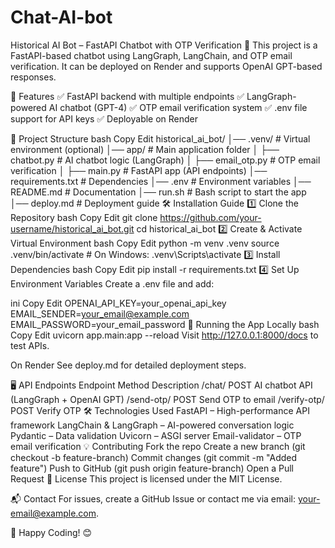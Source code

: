 # Chat-AI-bot
Historical AI Bot – FastAPI Chatbot with OTP Verification 🚀
This project is a FastAPI-based chatbot using LangGraph, LangChain, and OTP email verification. It can be deployed on Render and supports OpenAI GPT-based responses.

📌 Features
✅ FastAPI backend with multiple endpoints
✅ LangGraph-powered AI chatbot (GPT-4)
✅ OTP email verification system
✅ .env file support for API keys
✅ Deployable on Render

📂 Project Structure
bash
Copy
Edit
historical_ai_bot/
│── .venv/                 # Virtual environment (optional)
│── app/                   # Main application folder
│   ├── chatbot.py         # AI chatbot logic (LangGraph)
│   ├── email_otp.py       # OTP email verification
│   ├── main.py            # FastAPI app (API endpoints)
│── requirements.txt       # Dependencies
│── .env                   # Environment variables
│── README.md              # Documentation
│── run.sh                 # Bash script to start the app
│── deploy.md              # Deployment guide
🛠️ Installation Guide
1️⃣ Clone the Repository
bash
Copy
Edit
git clone https://github.com/your-username/historical_ai_bot.git
cd historical_ai_bot
2️⃣ Create & Activate Virtual Environment
bash
Copy
Edit
python -m venv .venv
source .venv/bin/activate  # On Windows: .venv\Scripts\activate
3️⃣ Install Dependencies
bash
Copy
Edit
pip install -r requirements.txt
4️⃣ Set Up Environment Variables
Create a .env file and add:

ini
Copy
Edit
OPENAI_API_KEY=your_openai_api_key
EMAIL_SENDER=your_email@example.com
EMAIL_PASSWORD=your_email_password
🚀 Running the App
Locally
bash
Copy
Edit
uvicorn app.main:app --reload
Visit http://127.0.0.1:8000/docs to test APIs.

On Render
See deploy.md for detailed deployment steps.

🖥️ API Endpoints
Endpoint	Method	Description
/chat/	POST	AI chatbot API (LangGraph + OpenAI GPT)
/send-otp/	POST	Send OTP to email
/verify-otp/	POST	Verify OTP
🛠️ Technologies Used
FastAPI – High-performance API framework
LangChain & LangGraph – AI-powered conversation logic
Pydantic – Data validation
Uvicorn – ASGI server
Email-validator – OTP email verification
💡 Contributing
Fork the repo
Create a new branch (git checkout -b feature-branch)
Commit changes (git commit -m "Added feature")
Push to GitHub (git push origin feature-branch)
Open a Pull Request
📜 License
This project is licensed under the MIT License.

📬 Contact
For issues, create a GitHub Issue or contact me via email: your-email@example.com.

🚀 Happy Coding! 😊
